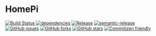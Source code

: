 # HomePi 


[![Build Status](https://travis-ci.org/SantiMA10/HomePi.svg?branch=master)](https://travis-ci.org/SantiMA10/HomePi)
[![dependencies](https://david-dm.org/SantiMA10/HomePi.svg)](https://github.com/SantiMA10/HomePi)
[![Release](http://github-release-version.herokuapp.com/github/SantiMA10/HomePi/release.png)](https://github.com/SantiMA10/Internet-Status-Check/releases)
[![semantic-release](https://img.shields.io/badge/%20%20%F0%9F%93%A6%F0%9F%9A%80-semantic--release-e10079.svg)](https://github.com/SantiMA10/HomePi)
[![GitHub issues](https://img.shields.io/github/issues/SantiMA10/HomePi.svg)](https://github.com/SantiMA10/Internet-Status-Check/issues)
[![GitHub forks](https://img.shields.io/github/forks/SantiMA10/HomePi.svg)](https://github.com/SantiMA10/Internet-Status-Check/network)
[![GitHub stars](https://img.shields.io/github/stars/SantiMA10/HomePi.svg)](https://github.com/SantiMA10/Internet-Status-Check/stargazers)
[![Commitizen friendly](https://img.shields.io/badge/commitizen-friendly-brightgreen.svg)](https://github.com/SantiMA10/HomePi)


